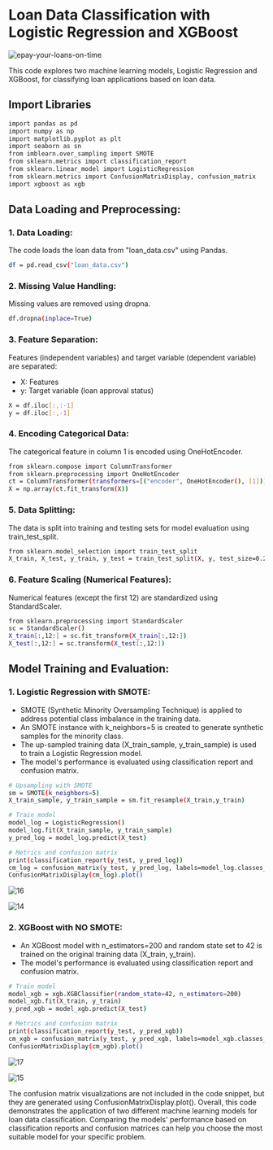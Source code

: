 # Loan Data Classification with Logistic Regression and XGBoost

![epay-your-loans-on-time](https://github.com/tuanng1102/loan-repayment-prediction/assets/147653892/823dc2e6-426c-40b1-b7aa-914dd954a971)

This code explores two machine learning models, Logistic Regression and XGBoost, for classifying loan applications based on loan data.

## Import Libraries

``` bash
import pandas as pd
import numpy as np
import matplotlib.pyplot as plt
import seaborn as sn
from imblearn.over_sampling import SMOTE
from sklearn.metrics import classification_report
from sklearn.linear_model import LogisticRegression
from sklearn.metrics import ConfusionMatrixDisplay, confusion_matrix
import xgboost as xgb
```

## Data Loading and Preprocessing:

### 1. Data Loading: 
The code loads the loan data from "loan_data.csv" using Pandas.

``` bash
df = pd.read_csv("loan_data.csv")
```

### 2. Missing Value Handling: 
Missing values are removed using dropna.

``` bash
df.dropna(inplace=True)
```

### 3. Feature Separation: 
Features (independent variables) and target variable (dependent variable) are separated:

- X: Features
- y: Target variable (loan approval status)

``` bash
X = df.iloc[:,:-1]
y = df.iloc[:,-1]
```

### 4. Encoding Categorical Data: 
The categorical feature in column 1 is encoded using OneHotEncoder.

``` bash
from sklearn.compose import ColumnTransformer
from sklearn.preprocessing import OneHotEncoder
ct = ColumnTransformer(transformers=[("encoder", OneHotEncoder(), [1])], remainder="passthrough")
X = np.array(ct.fit_transform(X))
```

### 5. Data Splitting: 
The data is split into training and testing sets for model evaluation using train_test_split.

``` bash
from sklearn.model_selection import train_test_split
X_train, X_test, y_train, y_test = train_test_split(X, y, test_size=0.2, random_state=42)
```

### 6. Feature Scaling (Numerical Features): 
Numerical features (except the first 12) are standardized using StandardScaler.

``` bash
from sklearn.preprocessing import StandardScaler
sc = StandardScaler()
X_train[:,12:] = sc.fit_transform(X_train[:,12:])
X_test[:,12:] = sc.transform(X_test[:,12:])
```

## Model Training and Evaluation:

### 1. Logistic Regression with SMOTE:

- SMOTE (Synthetic Minority Oversampling Technique) is applied to address potential class imbalance in the training data.
- An SMOTE instance with k_neighbors=5 is created to generate synthetic samples for the minority class.
- The up-sampled training data (X_train_sample, y_train_sample) is used to train a Logistic Regression model.
- The model's performance is evaluated using classification report and confusion matrix.

``` bash
# Upsampling with SMOTE
sm = SMOTE(k_neighbors=5)
X_train_sample, y_train_sample = sm.fit_resample(X_train,y_train)

# Train model
model_log = LogisticRegression()
model_log.fit(X_train_sample, y_train_sample)
y_pred_log = model_log.predict(X_test)

# Metrics and confusion matrix
print(classification_report(y_test, y_pred_log))
cm_log = confusion_matrix(y_test, y_pred_log, labels=model_log.classes_)
ConfusionMatrixDisplay(cm_log).plot()
```

![16](https://github.com/tuanng1102/loan-repayment-prediction/assets/147653892/cdd056fe-53c0-492f-a505-36f609d47ef7)

![14](https://github.com/tuanng1102/loan-repayment-prediction/assets/147653892/31255208-24ee-4745-b28d-4236fc0afbbb)

### 2. XGBoost with NO SMOTE:

- An XGBoost model with n_estimators=200 and random state set to 42 is trained on the original training data (X_train, y_train).
- The model's performance is evaluated using classification report and confusion matrix.

``` bash
# Train model
model_xgb = xgb.XGBClassifier(random_state=42, n_estimators=200)
model_xgb.fit(X_train, y_train)
y_pred_xgb = model_xgb.predict(X_test)

# Metrics and confusion matrix
print(classification_report(y_test, y_pred_xgb))
cm_xgb = confusion_matrix(y_test, y_pred_xgb, labels=model_xgb.classes_)
ConfusionMatrixDisplay(cm_xgb).plot()
```

![17](https://github.com/tuanng1102/loan-repayment-prediction/assets/147653892/3dce8d76-8a44-4c95-a212-42c89b6a7798)

![15](https://github.com/tuanng1102/loan-repayment-prediction/assets/147653892/09361c3a-a0dc-4ea1-8223-0d0092d50a4e)

The confusion matrix visualizations are not included in the code snippet, but they are generated using ConfusionMatrixDisplay.plot().
Overall, this code demonstrates the application of two different machine learning models for loan data classification. Comparing the models' performance based on classification reports and confusion matrices can help you choose the most suitable model for your specific problem.

